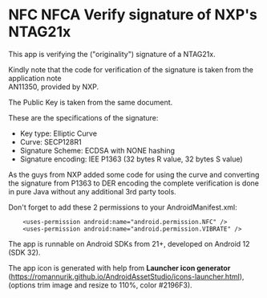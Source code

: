 # NFC NFCA Verify signature of NXP's NTAG21x

This app is verifying the ("originality") signature of a NTAG21x. 

Kindly note that the code for verification of the signature is taken from the application note  
AN11350, provided by NXP.

The Public Key is taken from the same document.

These are the specifications of the signature:
- Key type: Elliptic Curve
- Curve: SECP128R1
- Signature Scheme: ECDSA with NONE hashing
- Signature encoding: IEE P1363 (32 bytes R value, 32 bytes S value)

As the guys from NXP added some code for using the curve and converting the signature from P1363 to 
DER encoding the complete verification is done in pure Java without any additional 3rd party 
tools.

Don't forget to add these 2 permissions to your AndroidManifest.xml:
```plaintext
    <uses-permission android:name="android.permission.NFC" />
    <uses-permission android:name="android.permission.VIBRATE" />
```

The app is runnable on Android SDKs from 21+, developed on Android 12 (SDK 32).   

The app icon is generated with help from **Launcher icon generator** 
(https://romannurik.github.io/AndroidAssetStudio/icons-launcher.html), 
(options trim image and resize to 110%, color #2196F3).
